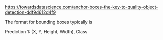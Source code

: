 


https://towardsdatascience.com/anchor-boxes-the-key-to-quality-object-detection-ddf9d612d4f9

The format for bounding boxes typically is 

Prediction 1: (X, Y, Height, Width), Class
